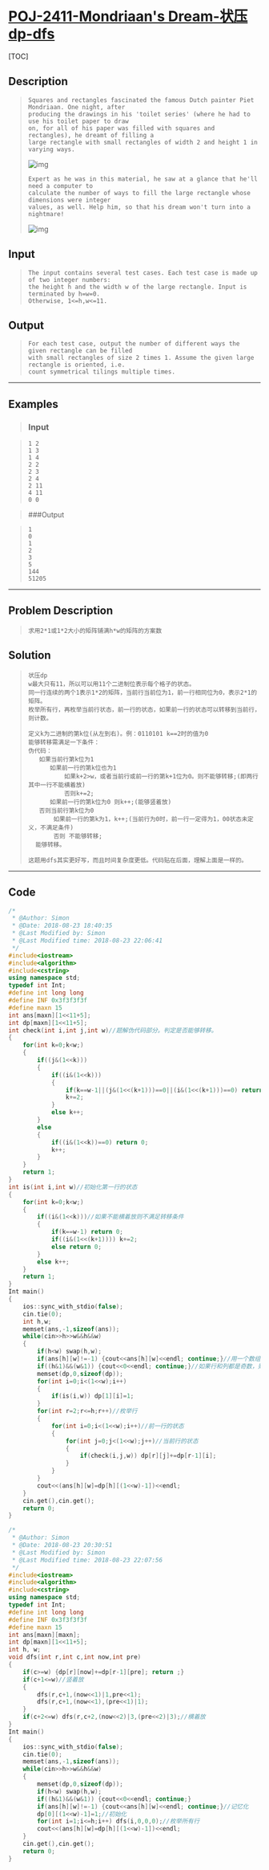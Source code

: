 #  [POJ-2411-Mondriaan's Dream-状压dp-dfs](https://vjudge.net/problem/POJ-2411)

[TOC]



## Description 

> ```
> Squares and rectangles fascinated the famous Dutch painter Piet Mondriaan. One night, after 
> producing the drawings in his 'toilet series' (where he had to use his toilet paper to draw 
> on, for all of his paper was filled with squares and rectangles), he dreamt of filling a 
> large rectangle with small rectangles of width 2 and height 1 in varying ways. 
> ```
> ![img](https://odzkskevi.qnssl.com/91cd2a849209448a71d50fa577e5d5ed?v=1534772138) 
>
> ```
> Expert as he was in this material, he saw at a glance that he'll need a computer to 
> calculate the number of ways to fill the large rectangle whose dimensions were integer 
> values, as well. Help him, so that his dream won't turn into a nightmare! 
> ```
>
> ![img](https://odzkskevi.qnssl.com/9275391b5c2fd4e3cb556e4ab10140b5?v=1534772138) 

## Input

> ```
> The input contains several test cases. Each test case is made up of two integer numbers: 
> the height h and the width w of the large rectangle. Input is terminated by h=w=0. 
> Otherwise, 1<=h,w<=11. 
> ```

## Output

> ```
> For each test case, output the number of different ways the given rectangle can be filled 
> with small rectangles of size 2 times 1. Assume the given large rectangle is oriented, i.e.
> count symmetrical tilings multiple times. 
> ```

------



## Examples 

> ### Input

> ```
> 1 2
> 1 3
> 1 4
> 2 2
> 2 3
> 2 4
> 2 11
> 4 11
> 0 0
> ```

> ###Output

> ```
> 1
> 0
> 1
> 2
> 3
> 5
> 144
> 51205
> ```

------



## Problem Description

> ```
> 求用2*1或1*2大小的矩阵铺满h*w的矩阵的方案数
> ```

## Solution

> ```
> 状压dp
> w最大只有11，所以可以用11个二进制位表示每个格子的状态。
> 同一行连续的两个1表示1*2的矩阵，当前行当前位为1，前一行相同位为0，表示2*1的矩阵。
> 枚举所有行，再枚举当前行状态，前一行的状态，如果前一行的状态可以转移到当前行，则计数。
> 
> 定义k为二进制的第k位(从左到右)。例：0110101 k==2时的值为0
> 能够转移需满足一下条件：
> 伪代码：
>    如果当前行第k位为1
>       如果前一行的第k位也为1
>           如果k+2>w，或者当前行或前一行的第k+1位为0。则不能够转移;(即两行其中一行不能横着放)
>           否则k+=2;
>       如果前一行的第k位为0 则k++;(能够竖着放)
>    否则当前行第k位为0
>        如果前一行的第k为1，k++;(当前行为0时，前一行一定得为1，00状态未定义，不满足条件)
>        否则 不能够转移;
>   能够转移。
>   
> 这题用dfs其实更好写，而且时间复杂度更低。代码贴在后面，理解上面是一样的。          
> ```

------



## Code

```c++
/*
 * @Author: Simon 
 * @Date: 2018-08-23 18:40:35 
 * @Last Modified by: Simon
 * @Last Modified time: 2018-08-23 22:06:41
 */
#include<iostream>
#include<algorithm>
#include<cstring>
using namespace std;
typedef int Int;
#define int long long
#define INF 0x3f3f3f3f
#define maxn 15
int ans[maxn][1<<11+5];
int dp[maxn][1<<11+5];
int check(int i,int j,int w)//题解伪代码部分。判定是否能够转移。
{
    for(int k=0;k<w;)
    {
        if((j&(1<<k)))
        {
            if((i&(1<<k)))
            {
                if(k==w-1||(j&(1<<(k+1)))==0||(i&(1<<(k+1)))==0) return 0;
                k+=2;
            }
            else k++;
        }
        else
        {
            if((i&(1<<k))==0) return 0;
            k++;
        }
    }
    return 1;
}
int is(int i,int w)//初始化第一行的状态
{
    for(int k=0;k<w;)
    {
        if((i&(1<<k)))//如果不能横着放则不满足转移条件
        {
            if(k==w-1) return 0;
            if((i&(1<<(k+1)))) k+=2;
            else return 0;
        }
        else k++;
    }
    return 1;
}
Int main()
{
    ios::sync_with_stdio(false);
    cin.tie(0);
    int h,w;
    memset(ans,-1,sizeof(ans));
    while(cin>>h>>w&&h&&w)
    {
        if(h<w) swap(h,w);
        if(ans[h][w]!=-1) {cout<<ans[h][w]<<endl; continue;}//用一个数组记忆化
        if((h&1)&&(w&1)) {cout<<0<<endl; continue;}//如果行和列都是奇数，则不能铺满
        memset(dp,0,sizeof(dp));
        for(int i=0;i<(1<<w);i++) 
        {
            if(is(i,w)) dp[1][i]=1; 
        }
        for(int r=2;r<=h;r++)//枚举行
        {
            for(int i=0;i<(1<<w);i++)//前一行的状态
            {
                for(int j=0;j<(1<<w);j++)//当前行的状态
                {
                    if(check(i,j,w)) dp[r][j]+=dp[r-1][i];
                }
            }
        }
        cout<<(ans[h][w]=dp[h][(1<<w)-1])<<endl;
    }
    cin.get(),cin.get();
    return 0;
}
```

```c++
/*
 * @Author: Simon 
 * @Date: 2018-08-23 20:30:51 
 * @Last Modified by: Simon
 * @Last Modified time: 2018-08-23 22:07:56
 */
#include<iostream>
#include<algorithm>
#include<cstring>
using namespace std;
typedef int Int;
#define int long long
#define INF 0x3f3f3f3f
#define maxn 15
int ans[maxn][maxn];
int dp[maxn][1<<11+5];
int h, w;
void dfs(int r,int c,int now,int pre)
{
    if(c>=w) {dp[r][now]+=dp[r-1][pre]; return ;}
    if(c+1<=w)//竖着放
    {
        dfs(r,c+1,(now<<1)|1,pre<<1);
        dfs(r,c+1,(now<<1),(pre<<1)|1);
    }
    if(c+2<=w) dfs(r,c+2,(now<<2)|3,(pre<<2)|3);//横着放
}
Int main()
{
    ios::sync_with_stdio(false);
    cin.tie(0);
    memset(ans,-1,sizeof(ans));
    while(cin>>h>>w&&h&&w)
    {
        memset(dp,0,sizeof(dp));
        if(h<w) swap(h,w);
        if((h&1)&&(w&1)) {cout<<0<<endl; continue;}
        if(ans[h][w]!=-1) {cout<<ans[h][w]<<endl; continue;}//记忆化
        dp[0][(1<<w)-1]=1;//初始化
        for(int i=1;i<=h;i++) dfs(i,0,0,0);//枚举所有行
        cout<<(ans[h][w]=dp[h][(1<<w)-1])<<endl;
    }
    cin.get(),cin.get();
    return 0;
}
```

